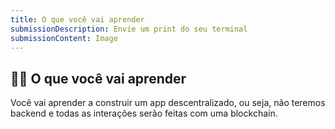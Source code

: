```yaml
---
title: O que você vai aprender
submissionDescription: Envie um print do seu terminal
submissionContent: Image
---
```


## 👩‍💻 O que você vai aprender

Você vai aprender a construir um app descentralizado, ou seja, não teremos backend e todas as interações serão feitas com uma blockchain.